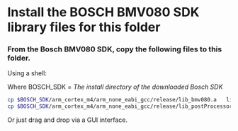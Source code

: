 # Install the BOSCH BMV080 SDK library files for this folder

### From the Bosch BMV080 SDK, copy the following files to this folder.

Using a shell:

Where BOSCH_SDK = *The install directory of the downloaded Bosch SDK*

```sh
cp $BOSCH_SDK/arm_cortex_m4/arm_none_eabi_gcc/release/lib_bmv080.a   lib_bmv080.a
cp $BOSCH_SDK/arm_cortex_m4/arm_none_eabi_gcc/release/lib_postProcessor.a   lib_postProcessor.a
```

Or just drag and drop via a GUI interface.

